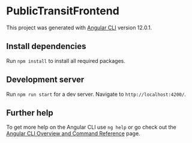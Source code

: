 # PublicTransitFrontend

This project was generated with [Angular CLI](https://github.com/angular/angular-cli) version 12.0.1.

## Install dependencies

Run `npm install` to install all required packages.

## Development server

Run `npm run start` for a dev server. Navigate to `http://localhost:4200/`.

## Further help

To get more help on the Angular CLI use `ng help` or go check out the [Angular CLI Overview and Command Reference](https://angular.io/cli) page.
